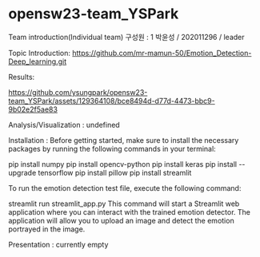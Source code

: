 # opensw23-team_YSPark

Team introduction(Individual team)
  구성원 : 1
  박윤성 / 202011296  / leader
  
  
Topic Introduction:
  https://github.com/mr-mamun-50/Emotion_Detection-Deep_learning.git
  
  
Results:
  
https://github.com/ysungpark/opensw23-team_YSPark/assets/129364108/bce8494d-d77d-4473-bbc9-9b02e2f5ae83



  
  
Analysis/Visualization : 
  undefined
  
  
Installation : 
Before getting started, make sure to install the necessary packages by running the following commands in your terminal:

pip install numpy
pip install opencv-python
pip install keras
pip install --upgrade tensorflow
pip install pillow
pip install streamlit

To run the emotion detection test file, execute the following command:

streamlit run streamlit_app.py
This command will start a Streamlit web application where you can interact with the trained emotion detector. The application will allow you to upload an image and detect the emotion portrayed in the image.
  
  
Presentation :
  currently empty
